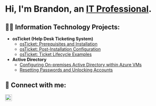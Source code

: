 <h1>Hi, I'm Brandon, an <a href="www.linkedin.com/in/it-brandon-broderick-79117825b/">IT Professional</a>. </h1>

<h2>👨‍💻 Information Technology Projects:</h2>

- <b>osTicket (Help Desk Ticketing System) </b>
  - [osTicket: Prerequisites and Installation](https://github.com/TheMrBroderick/osticket-prereqs)
  - [osTicket: Post-Installation Configuration](https://github.com/TheMrBroderick/post-install-config)
  - [osTicket: Ticket Lifecycle Examples](https://github.com/TheMrBroderick/ticket-lifecycle)
- <b>Active Directory</b>
  - [Configuring On-premises Active Directory within Azure VMs](https://github.com/TheMrBroderick/configure-ad)
  - [Resetting Passwords and Unlocking Accounts](https://github.com/TheMrBroderick/resetting-passwords)

<h2> 🤳 Connect with me:</h2>

[<img align="left" alt="Brandon | LinkedIn" width="22px" src="https://cdn.jsdelivr.net/npm/simple-icons@v3/icons/linkedin.svg" />][linkedin]

[linkedin]: www.linkedin.com/in/it-brandon-broderick-79117825b
